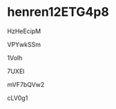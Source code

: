 # henren12ETG4p8
































HzHeEcipM
















VPYwkSSm








1Volh




7UXEl


mVF7bQVw2

cLV0g1
